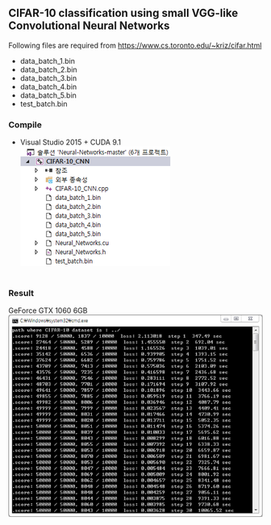 ## CIFAR-10 classification using small VGG-like Convolutional Neural Networks
Following files are required from https://www.cs.toronto.edu/~kriz/cifar.html
  - data_batch_1.bin
  - data_batch_2.bin
  - data_batch_3.bin
  - data_batch_4.bin
  - data_batch_5.bin
  - test_batch.bin

### Compile
- Visual Studio 2015 + CUDA 9.1</br>
![VS_2015](/CIFAR-10_CNN/screenshot/VS_2015.png)</br></br>

### Result
GeForce GTX 1060 6GB</br>
![result](/CIFAR-10_CNN/screenshot/CIFAR-10_CNN.png)</br>
